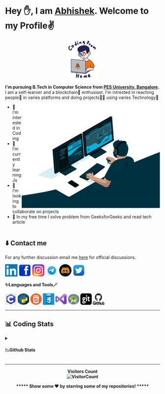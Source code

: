 # Hey ✋, I am <a href="https://www.linkedin.com/in/abhishek-honnapure-547636232/" target="_blank">Abhishek</a>. Welcome to my Profile✌️

<div id="header" align="center">
<img src="https://github.com/its-abhishek/its-abhishek/blob/026c050a3d7c23a83eefb77e9692b9dd2f726dc9/giphy.gif" width="20%">
</div>

<b>I'm pursuing B.Tech in Computer Science from [PES University, Bangalore](https://www.pes.edu).</b><br>
I am a self-learner and a blockchain🔗 enthusiast. I'm intrested in reaching people🤝 in varies platforms and doing projects👨‍💻 using varies Technology🤖<br>

<img align='right' src="https://github.com/its-abhishek/its-abhishek/blob/026c050a3d7c23a83eefb77e9692b9dd2f726dc9/giphy%20(1).gif" width="450">

- 👀 I’m interested in Coding
- 🌱 I’m currently learning Js
- 💞️ I’m looking to collaborate on projects
- 💫 In my free time I solve problem from GeeksforGeeks and read tech article<br><br>

## ⬇️ Contact me
For any further discussion email me <a href = "mailto:abhihonnapure@gmail.com">here</a> for official discussions. <br>
<p align = "justify">
 <a href = "https://www.linkedin.com/in/abhishek-honnapure-547636232/"><img src = "https://github.com/its-abhishek/its-abhishek/blob/8a327caecc79bfef24ef902c4df3493dd4c32b8e/linkdin.png" height = 40 width = 40/></a>
 <a href = "https://www.facebook.com/abhi.honnapure/"><img src = "https://github.com/its-abhishek/its-abhishek/blob/8a327caecc79bfef24ef902c4df3493dd4c32b8e/facebook.jpg" height = 40 width = 40/></a>
 <a href = "https://www.instagram.com/_its__abhi__7/"><img src = "https://github.com/its-abhishek/its-abhishek/blob/8a327caecc79bfef24ef902c4df3493dd4c32b8e/insta.jpg"height = 40 width = 40/></a>
 <a href = "https://t.me/Honnpure"><img src = "https://github.com/its-abhishek/its-abhishek/blob/8a327caecc79bfef24ef902c4df3493dd4c32b8e/teligram.jpg" height = 40 width = 40/></a>
 <a href = "https://discord.com/channels/it's_abhi_07/"><img src = "https://github.com/its-abhishek/its-abhishek/blob/8a327caecc79bfef24ef902c4df3493dd4c32b8e/discord.jpg" height = 40 width = 40/></a>
 <a href = "https://twitter.com/honnapure"><img src = "https://github.com/its-abhishek/its-abhishek/blob/8a327caecc79bfef24ef902c4df3493dd4c32b8e/twitter.jpg" height = 40 width = 40/></a>
</p>

**✨Languages and Tools🪄**

<p align="justify">
 <img src="https://github.com/its-abhishek/its-abhishek/blob/ad71932248eef9a1fa6441312ef4caf9787c7ee7/c.jpg" alt="c" height = 37, width = 37/>
 <img src="https://github.com/its-abhishek/its-abhishek/blob/a8b814dfc43b528106245706c67a471e0fd7e326/python.jpg" alt="python" height = 37, width = 37/>
 <img src="https://github.com/its-abhishek/its-abhishek/blob/a8b814dfc43b528106245706c67a471e0fd7e326/html.jpg" alt="html-5" height = 37, width = 37/>
 <img src="https://github.com/its-abhishek/its-abhishek/blob/1072e6ac0b9fbe26608bdf4b4e7d695895e50dc3/css.jpg" alt="css" height = 37, width = 37/>
 <img src="https://github.com/its-abhishek/its-abhishek/blob/a8b814dfc43b528106245706c67a471e0fd7e326/vscode.jpg" alt="vs-code" height = 37, width = 37/>
 <img src="https://github.com/its-abhishek/its-abhishek/blob/3772d8846eb9284d82b054e0a248e2059157c500/andriodstudio.jpg" alt="android-studio" height = 36, width = 36/>
 <img src="https://github.com/its-abhishek/its-abhishek/blob/a8b814dfc43b528106245706c67a471e0fd7e326/git.jpg" alt="git" height = 37, width = 37/>
 <img src="https://github.com/its-abhishek/its-abhishek/blob/a8b814dfc43b528106245706c67a471e0fd7e326/github.jpg" alt="github" height = 37, width = 37/>
</p>

<hr>

## 📊 Coding Stats

 <details><summary><b><h4>📉Github Stats</h4></summary>
<p align = "center">
<img width = 95% src="https://activity-graph.herokuapp.com/graph?username=its-abhishek&theme=react-dark" />
<img width="40%" src="https://github-readme-stats.vercel.app/api/top-langs/?username=its-abhishek&langs_count=6&layout=compact&theme=algolia" />
<img width="55.79%" src="https://github-readme-stats.vercel.app/api?username=its-abhishek&include_all_commits=true&count_private=true&show_icons=true&line_height=20&theme=algolia"/>
</p>
 </details>
 

<hr>
<div align = "center">
 
 **Visitors Count**  
![VisitorCount](https://profile-counter.glitch.me/{its-abhishek}/count.svg)
 
***** Show some ❤️ by starring some of my repositories! *****
</div>
